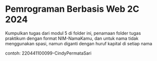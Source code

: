 # Pemrograman Berbasis Web 2C 2024
Kumpulkan tugas dari modul 5 di folder ini, penamaan folder tugas praktikum dengan format NIM-NamaKamu, dan untuk nama tidak menggunakan spasi, namun diganti dengan huruf kapital di setiap nama

contoh: 220441100099-CindyPermataSari
